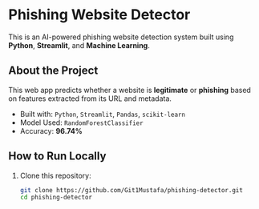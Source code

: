 #  Phishing Website Detector

This is an AI-powered phishing website detection system built using **Python**, **Streamlit**, and **Machine Learning**.

##  About the Project

This web app predicts whether a website is **legitimate** or **phishing** based on features extracted from its URL and metadata.

- Built with: `Python`, `Streamlit`, `Pandas`, `scikit-learn`
- Model Used: `RandomForestClassifier`
- Accuracy: **96.74%**

##  How to Run Locally

1. Clone this repository:
   ```bash
   git clone https://github.com/Git1Mustafa/phishing-detector.git
   cd phishing-detector
